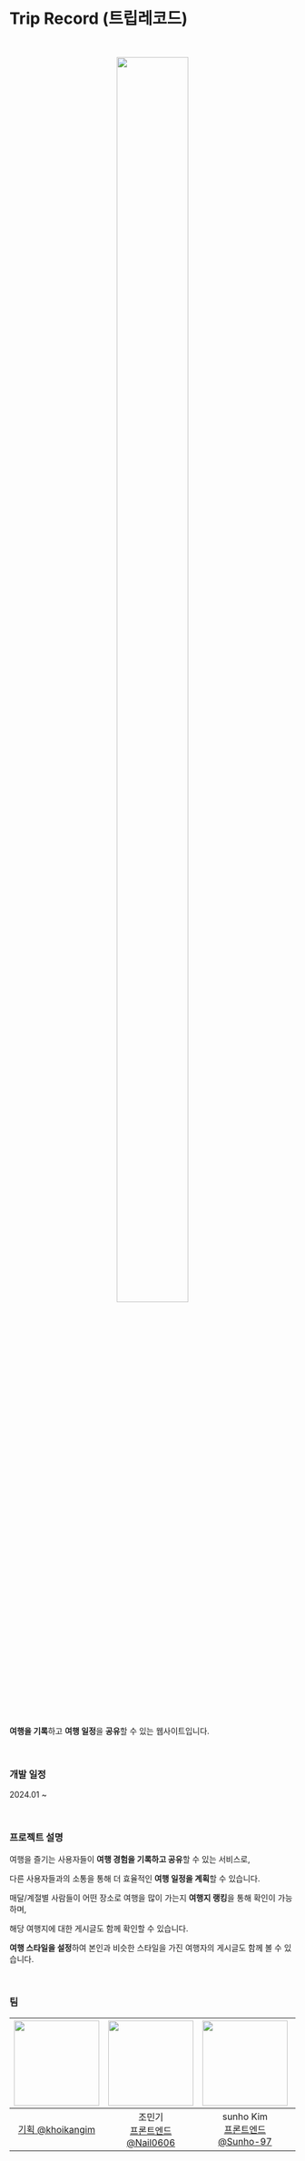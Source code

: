 # Trip Record (트립레코드)
<br>
<p align="center">
<img src="https://github.com/Trip-Record/ProjectPlan/assets/118911251/d6f1f210-03a1-4752-b259-740640fc3395" width="50%" height="75%" >
</p>




**여행을 기록**하고 **여행 일정**을 **공유**할 수 있는 웹사이트입니다.


<br>

### 개발 일정
2024.01 ~ 



<br>

### 프로젝트 설명
여행을 즐기는 사용자들이 **여행 경험을 기록하고 공유**할 수 있는 서비스로,


다른 사용자들과의 소통을 통해 더 효율적인 **여행 일정을 계획**할 수 있습니다.


매달/계절별 사람들이 어떤 장소로 여행을 많이 가는지 **여행지 랭킹**을 통해 확인이 가능하며, 


해당 여행지에 대한 게시글도 함께 확인할 수 있습니다.


**여행 스타일을 설정**하여 본인과 비슷한 스타일을 가진 여행자의 게시글도 함께 볼 수 있습니다.

<br>



### 팀
|<img src="https://avatars.githubusercontent.com/u/118911251?v=4" width="150" height="150"/>|<img src="https://avatars.githubusercontent.com/u/58856846?v=4" width="150" height="150"/>|<img src="https://avatars.githubusercontent.com/u/111634448?v=4" width="150" height="150"/>|<img src="https://avatars.githubusercontent.com/u/59019137?v=4" width="150" height="150"/>|<img src="https://avatars.githubusercontent.com/u/126096318?v=4" width="150" height="150"/>|<img src="https://avatars.githubusercontent.com/u/105481797?v=4" width="150" height="150"/>|<img src="https://avatars.githubusercontent.com/u/109871579?v=4" width="150" height="150"/>|
|:-:|:-:|:-:|:-:|:-:|:-:|:-:|
|[기획 @khoikangim](https://github.com/khoikangim)|조민기<br/>[프론트엔드 @Nail0606](https://github.com/Nail0606)|sunho Kim<br/>[프론트엔드 @Sunho-97](https://github.com/Sunho-97)|[프론트엔드 @Goongam](https://github.com/Goongam)|MinSeoYeon<br/>[백엔드 @gitseoyeon](https://github.com/gitseoyeon)|시원<br/>[백엔드 @muncool39](https://github.com/muncool39)|이채은<br/>[백엔드 @ChaeAg](https://github.com/ChaeAg)|
